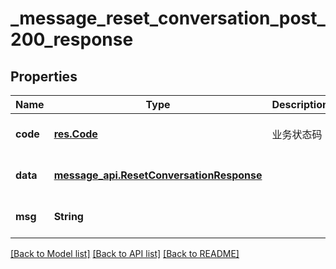 # _message_reset_conversation_post_200_response
## Properties

| Name | Type | Description | Notes |
|------------ | ------------- | ------------- | -------------|
| **code** | [**res.Code**](res.Code.md) | 业务状态码 | [optional] [default to null] |
| **data** | [**message_api.ResetConversationResponse**](message_api.ResetConversationResponse.md) |  | [optional] [default to null] |
| **msg** | **String** |  | [optional] [default to null] |

[[Back to Model list]](../README.md#documentation-for-models) [[Back to API list]](../README.md#documentation-for-api-endpoints) [[Back to README]](../README.md)


